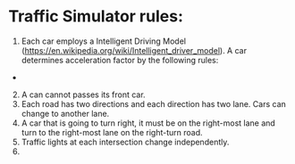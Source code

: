 # Traffic Simulator rules:
1. Each car employs a Intelligent Driving Model (https://en.wikipedia.org/wiki/Intelligent_driver_model). A car determines acceleration factor by the following rules:
-
2. A can cannot passes its front car. 
3. Each road has two directions and each direction has two lane. Cars can change to another lane.
4. A car that is going to turn right, it must be on the right-most lane and turn to the right-most lane on the right-turn road.
5. Traffic lights at each intersection change independently.
6. 